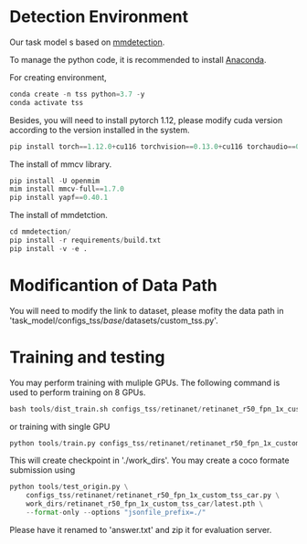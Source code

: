 # Detection Environment

Our task model s based on [mmdetection](https://github.com/open-mmlab/mmdetection). 

To manage the python code, it is recommended to install [Anaconda](https://docs.anaconda.com/free/anaconda/install/index.html).

For creating environment,

```python
conda create -n tss python=3.7 -y
conda activate tss
```

Besides, you will need to install pytorch 1.12, please modify cuda version according to the version installed in the system. 

```python
pip install torch==1.12.0+cu116 torchvision==0.13.0+cu116 torchaudio==0.12.0 --extra-index-url https://download.pytorch.org/whl/cu116
```

The install of mmcv library. 

```python
pip install -U openmim
mim install mmcv-full==1.7.0
pip install yapf==0.40.1
```

The install of mmdetction.

```python
cd mmdetection/
pip install -r requirements/build.txt
pip install -v -e . 
```

# Modificantion of Data Path

You will need to modify the link to dataset, please mofity the data path in 'task_model/configs_tss/_base_/datasets/custom_tss.py'.  

# Training and testing

You may perform training with muliple GPUs. The following command is used to perform training on 8 GPUs. 

```python
bash tools/dist_train.sh configs_tss/retinanet/retinanet_r50_fpn_1x_custom_tss_car.py 8
```

or training with single GPU

```python
python tools/train.py configs_tss/retinanet/retinanet_r50_fpn_1x_custom_tss_car_person.py 
```

This will create checkpoint in './work_dirs'. You may create a coco formate submission using 

```python
python tools/test_origin.py \
    configs_tss/retinanet/retinanet_r50_fpn_1x_custom_tss_car.py \
    work_dirs/retinanet_r50_fpn_1x_custom_tss_car/latest.pth \
    --format-only --options "jsonfile_prefix=./"
```

Please have it renamed to 'answer.txt' and zip it for evaluation server. 

